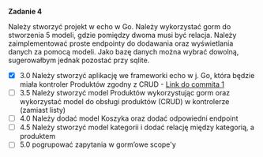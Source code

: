 **Zadanie 4**

Należy stworzyć projekt w echo w Go. Należy wykorzystać gorm do
stworzenia 5 modeli, gdzie pomiędzy dwoma musi być relacja. Należy
zaimplementować proste endpointy do dodawania oraz wyświetlania danych
za pomocą modeli. Jako bazę danych można wybrać dowolną, sugerowałbym
jednak pozostać przy sqlite.

- [x] 3.0 Należy stworzyć aplikację we frameworki echo w j. Go, która będzie
miała kontroler Produktów zgodny z CRUD - [Link do commita 1](https://github.com/Blato122/E-Biznes-2024.25/ex4/commit/2b4ef841e72ec8af159ed649a1778f185b672798)
- [ ] 3.5 Należy stworzyć model Produktów wykorzystując gorm oraz
wykorzystać model do obsługi produktów (CRUD) w kontrolerze (zamiast
listy)
- [ ] 4.0 Należy dodać model Koszyka oraz dodać odpowiedni endpoint
- [ ] 4.5 Należy stworzyć model kategorii i dodać relację między kategorią,
a produktem
- [ ] 5.0 pogrupować zapytania w gorm’owe scope'y
